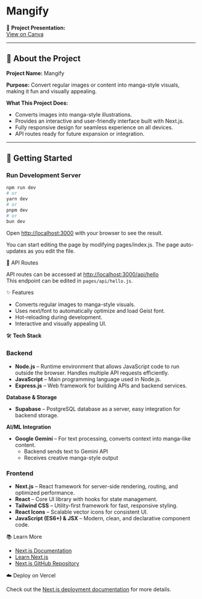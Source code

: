 # Mangify

🎨 **Project Presentation:**  
[View on Canva](https://www.canva.com/design/DAG0t60FA7o/_2hC8ceJBls-gQbcez7ePA/view?utm_content=DAG0t60FA7o&utm_campaign=designshare&utm_medium=link2&utm_source=uniquelinks&utlId=h2d36a1b448)

---

## 📝 About the Project

**Project Name:** Mangify  

**Purpose:** Convert regular images or content into manga-style visuals, making it fun and visually appealing.  

**What This Project Does:**  
- Converts images into manga-style illustrations.  
- Provides an interactive and user-friendly interface built with Next.js.  
- Fully responsive design for seamless experience on all devices.  
- API routes ready for future expansion or integration.  

---

## 🚀 Getting Started

### **Run Development Server**

```bash
npm run dev
# or
yarn dev
# or
pnpm dev
# or
bun dev
```
Open [http://localhost:3000](http://localhost:3000) with your browser to see the result.

You can start editing the page by modifying pages/index.js. The page auto-updates as you edit the file.

📡 API Routes

API routes can be accessed at [http://localhost:3000/api/hello](http://localhost:3000/api/hello)  
This endpoint can be edited in `pages/api/hello.js`.

✨ Features

- Converts regular images to manga-style visuals.
- Uses next/font to automatically optimize and load Geist font.
- Hot-reloading during development.
- Interactive and visually appealing UI.


🛠️ **Tech Stack**

### Backend
- **Node.js** – Runtime environment that allows JavaScript code to run outside the browser. Handles multiple API requests efficiently.  
- **JavaScript** – Main programming language used in Node.js.  
- **Express.js** – Web framework for building APIs and backend services.  

**Database & Storage**
- **Supabase** – PostgreSQL database as a server, easy integration for backend storage.  

**AI/ML Integration**
- **Google Gemini** – For text processing, converts context into manga-like content.  
  - Backend sends text to Gemini API  
  - Receives creative manga-style output  

### Frontend
- **Next.js** – React framework for server-side rendering, routing, and optimized performance.  
- **React** – Core UI library with hooks for state management.  
- **Tailwind CSS** – Utility-first framework for fast, responsive styling.  
- **React Icons** – Scalable vector icons for consistent UI.  
- **JavaScript (ES6+) & JSX** – Modern, clean, and declarative component code.

📚 Learn More

- [Next.js Documentation](https://nextjs.org/docs)
- [Learn Next.js](https://nextjs.org/learn)
- [Next.js GitHub Repository](https://github.com/vercel/next.js)


☁️ Deploy on Vercel

Check out the [Next.js deployment documentation](https://nextjs.org/docs/deployment) for more details.
